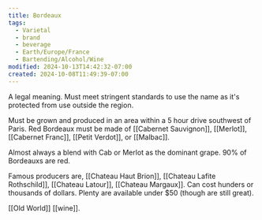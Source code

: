 ```yaml
---
title: Bordeaux
tags:
  - Varietal
  - brand
  - beverage
  - Earth/Europe/France
  - Bartending/Alcohol/Wine
modified: 2024-10-13T14:42:32-07:00
created: 2024-10-08T11:49:39-07:00
---
```

A legal meaning. Must meet stringent standards to use the name as it's protected from use outside the region.

Must be grown and produced in an area within a 5 hour drive southwest of Paris. 
Red Bordeaux must be made of [[Cabernet Sauvignon]], [[Merlot]], [[Cabernet Franc]], [[Petit Verdot]], or [[Malbac]].

Almost always a blend with Cab or Merlot as the dominant grape. 
90% of Bordeauxs are red. 

Famous producers are, [[Chateau Haut Brion]], [[Chateau Lafite Rothschild]], [[Chateau Latour]], [[Chateau Margaux]].
Can cost hunders or thousands of dollars.
Plenty are available under $50 (though are still great).

[[Old World]] [[wine]].
